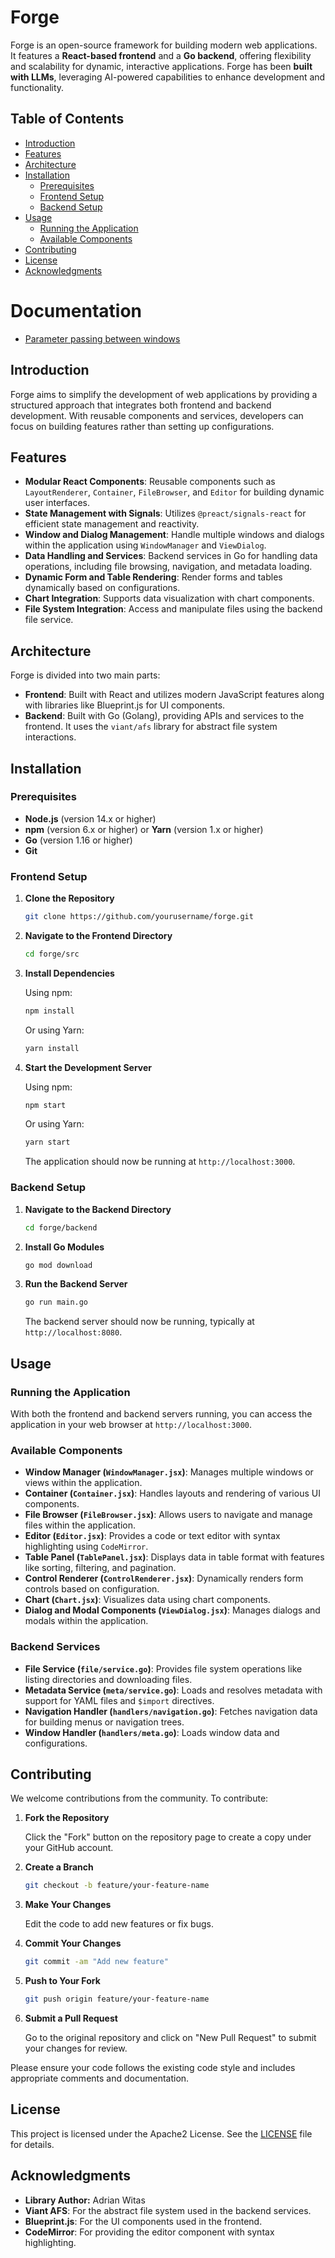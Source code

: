 # Forge

Forge is an open-source framework for building modern web applications.  
It features a **React-based frontend** and a **Go backend**, offering flexibility and scalability for dynamic, interactive applications.
Forge has been **built with LLMs**, leveraging AI-powered capabilities to enhance development and functionality.


## Table of Contents

- [Introduction](#introduction)
- [Features](#features)
- [Architecture](#architecture)
- [Installation](#installation)
    - [Prerequisites](#prerequisites)
    - [Frontend Setup](#frontend-setup)
    - [Backend Setup](#backend-setup)
- [Usage](#usage)
    - [Running the Application](#running-the-application)
    - [Available Components](#available-components)
- [Contributing](#contributing)
- [License](#license)
- [Acknowledgments](#acknowledgments)
# Documentation
- [Parameter passing between windows](docs/window-parameter-passing.md)

## Introduction

Forge aims to simplify the development of web applications by providing a structured approach that integrates both frontend and backend development. With reusable components and services, developers can focus on building features rather than setting up configurations.

## Features

- **Modular React Components**: Reusable components such as `LayoutRenderer`, `Container`, `FileBrowser`, and `Editor` for building dynamic user interfaces.
- **State Management with Signals**: Utilizes `@preact/signals-react` for efficient state management and reactivity.
- **Window and Dialog Management**: Handle multiple windows and dialogs within the application using `WindowManager` and `ViewDialog`.
- **Data Handling and Services**: Backend services in Go for handling data operations, including file browsing, navigation, and metadata loading.
- **Dynamic Form and Table Rendering**: Render forms and tables dynamically based on configurations.
- **Chart Integration**: Supports data visualization with chart components.
- **File System Integration**: Access and manipulate files using the backend file service.

## Architecture

Forge is divided into two main parts:

- **Frontend**: Built with React and utilizes modern JavaScript features along with libraries like Blueprint.js for UI components.
- **Backend**: Built with Go (Golang), providing APIs and services to the frontend. It uses the `viant/afs` library for abstract file system interactions.

## Installation

### Prerequisites

- **Node.js** (version 14.x or higher)
- **npm** (version 6.x or higher) or **Yarn** (version 1.x or higher)
- **Go** (version 1.16 or higher)
- **Git**

### Frontend Setup

1. **Clone the Repository**

   ```bash
   git clone https://github.com/yourusername/forge.git
   ```

2. **Navigate to the Frontend Directory**

   ```bash
   cd forge/src
   ```

3. **Install Dependencies**

   Using npm:

   ```bash
   npm install
   ```

   Or using Yarn:

   ```bash
   yarn install
   ```

4. **Start the Development Server**

   Using npm:

   ```bash
   npm start
   ```

   Or using Yarn:

   ```bash
   yarn start
   ```

   The application should now be running at `http://localhost:3000`.

### Backend Setup

1. **Navigate to the Backend Directory**

   ```bash
   cd forge/backend
   ```

2. **Install Go Modules**

   ```bash
   go mod download
   ```

3. **Run the Backend Server**

   ```bash
   go run main.go
   ```

   The backend server should now be running, typically at `http://localhost:8080`.

## Usage

### Running the Application

With both the frontend and backend servers running, you can access the application in your web browser at `http://localhost:3000`.

### Available Components

- **Window Manager (`WindowManager.jsx`)**: Manages multiple windows or views within the application.
- **Container (`Container.jsx`)**: Handles layouts and rendering of various UI components.
- **File Browser (`FileBrowser.jsx`)**: Allows users to navigate and manage files within the application.
- **Editor (`Editor.jsx`)**: Provides a code or text editor with syntax highlighting using `CodeMirror`.
- **Table Panel (`TablePanel.jsx`)**: Displays data in table format with features like sorting, filtering, and pagination.
- **Control Renderer (`ControlRenderer.jsx`)**: Dynamically renders form controls based on configuration.
- **Chart (`Chart.jsx`)**: Visualizes data using chart components.
- **Dialog and Modal Components (`ViewDialog.jsx`)**: Manages dialogs and modals within the application.

### Backend Services

- **File Service (`file/service.go`)**: Provides file system operations like listing directories and downloading files.
- **Metadata Service (`meta/service.go`)**: Loads and resolves metadata with support for YAML files and `$import` directives.
- **Navigation Handler (`handlers/navigation.go`)**: Fetches navigation data for building menus or navigation trees.
- **Window Handler (`handlers/meta.go`)**: Loads window data and configurations.

## Contributing

We welcome contributions from the community. To contribute:

1. **Fork the Repository**

   Click the "Fork" button on the repository page to create a copy under your GitHub account.

2. **Create a Branch**

   ```bash
   git checkout -b feature/your-feature-name
   ```

3. **Make Your Changes**

   Edit the code to add new features or fix bugs.

4. **Commit Your Changes**

   ```bash
   git commit -am "Add new feature"
   ```

5. **Push to Your Fork**

   ```bash
   git push origin feature/your-feature-name
   ```

6. **Submit a Pull Request**

   Go to the original repository and click on "New Pull Request" to submit your changes for review.

Please ensure your code follows the existing code style and includes appropriate comments and documentation.

## License

This project is licensed under the Apache2 License. See the [LICENSE](LICENSE) file for details.


## Acknowledgments

- **Library Author:** Adrian Witas
- **Viant AFS**: For the abstract file system used in the backend services.
- **Blueprint.js**: For the UI components used in the frontend.
- **CodeMirror**: For providing the editor component with syntax highlighting.
